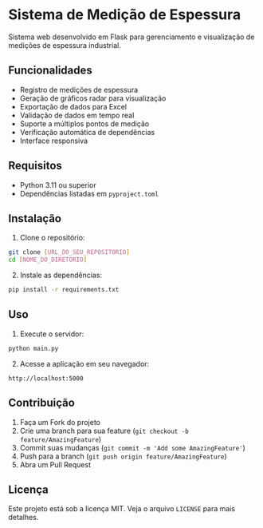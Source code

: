 # Sistema de Medição de Espessura

Sistema web desenvolvido em Flask para gerenciamento e visualização de medições de espessura industrial.

## Funcionalidades

- Registro de medições de espessura
- Geração de gráficos radar para visualização
- Exportação de dados para Excel
- Validação de dados em tempo real
- Suporte a múltiplos pontos de medição
- Verificação automática de dependências
- Interface responsiva

## Requisitos

- Python 3.11 ou superior
- Dependências listadas em `pyproject.toml`

## Instalação

1. Clone o repositório:
```bash
git clone [URL_DO_SEU_REPOSITORIO]
cd [NOME_DO_DIRETORIO]
```

2. Instale as dependências:
```bash
pip install -r requirements.txt
```

## Uso

1. Execute o servidor:
```bash
python main.py
```

2. Acesse a aplicação em seu navegador:
```
http://localhost:5000
```

## Contribuição

1. Faça um Fork do projeto
2. Crie uma branch para sua feature (`git checkout -b feature/AmazingFeature`)
3. Commit suas mudanças (`git commit -m 'Add some AmazingFeature'`)
4. Push para a branch (`git push origin feature/AmazingFeature`)
5. Abra um Pull Request

## Licença

Este projeto está sob a licença MIT. Veja o arquivo `LICENSE` para mais detalhes.
